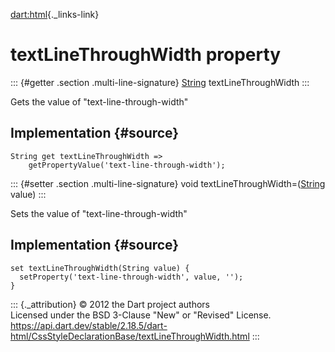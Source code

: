 [dart:html](../../dart-html/dart-html-library){._links-link}

textLineThroughWidth property
=============================

::: {#getter .section .multi-line-signature}
[String](../../dart-core/string-class) textLineThroughWidth
:::

Gets the value of \"text-line-through-width\"

Implementation {#source}
--------------

``` {.language-dart data-language="dart"}
String get textLineThroughWidth =>
    getPropertyValue('text-line-through-width');
```

::: {#setter .section .multi-line-signature}
void textLineThroughWidth=([String](../../dart-core/string-class) value)
:::

Sets the value of \"text-line-through-width\"

Implementation {#source}
--------------

``` {.language-dart data-language="dart"}
set textLineThroughWidth(String value) {
  setProperty('text-line-through-width', value, '');
}
```

::: {._attribution}
© 2012 the Dart project authors\
Licensed under the BSD 3-Clause \"New\" or \"Revised\" License.\
<https://api.dart.dev/stable/2.18.5/dart-html/CssStyleDeclarationBase/textLineThroughWidth.html>
:::
